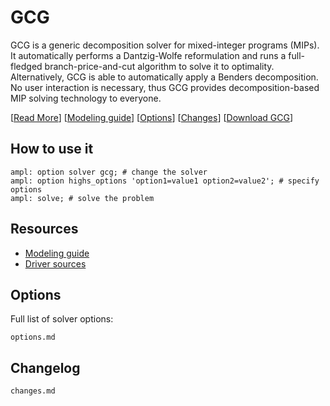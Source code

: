 # GCG

GCG is a generic decomposition solver for mixed-integer programs (MIPs).
It automatically performs a Dantzig-Wolfe reformulation and runs a full-fledged
branch-price-and-cut algorithm to solve it to optimality. Alternatively,
GCG is able to automatically apply a Benders decomposition.
No user interaction is necessary, thus GCG provides decomposition-based MIP solving technology to everyone.

[[Read More](https://ampl.com/products/solvers/open-source-solvers/)]
[[Modeling guide](https://mp.ampl.com/model-guide.html)]
[[Options](options.md)]
[[Changes](changes.md)]
[[Download GCG](https://portal.ampl.com/user/ampl/download/gcg)]

## How to use it

```ampl
ampl: option solver gcg; # change the solver
ampl: option highs_options 'option1=value1 option2=value2'; # specify options
ampl: solve; # solve the problem
```

## Resources

* [Modeling guide](https://mp.ampl.com/model-guide.html)
* [Driver sources](https://github.com/ampl/mp/tree/develop/solvers/gcgmp)

## Options

Full list of solver options:
```{toctree}
options.md
```

## Changelog

```{toctree}
changes.md
```